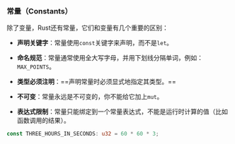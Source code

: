 ### 常量（Constants）

除了变量，Rust还有常量，它们和变量有几个重要的区别：

- **声明关键字**：常量使用`const`关键字来声明，而不是`let`。
    
- **命名规范**：常量通常使用全大写字母，并用下划线分隔单词，例如：`MAX_POINTS`。
    
- **类型必须注明**：==声明常量时必须显式地指定其类型。==
    
- **不可变**：常量永远是不可变的，你不能给它加上`mut`。
    
- **表达式限制**：常量只能绑定到一个常量表达式，不能是运行时计算的值（比如函数调用的结果）。

```rust
const THREE_HOURS_IN_SECONDS: u32 = 60 * 60 * 3;
```